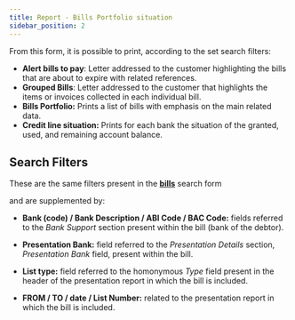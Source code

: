 ```yaml
---
title: Report - Bills Portfolio situation
sidebar_position: 2
---
```


From this form, it is possible to print, according to the set search filters:

- **Alert bills to pay**: Letter addressed to the customer highlighting the bills that are about to expire with related references.
- **Grouped Bills**: Letter addressed to the customer that highlights the items or invoices collected in each individual bill.
- **Bills Portfolio:** Prints a list of bills with emphasis on the main related data.
- **Credit line situation:** Prints for each bank the situation of the granted, used, and remaining account balance.

## Search Filters 

These are the same filters present in the [**bills**](/docs/treasury/bills-holding/bills) search form

and are supplemented by:

- **Bank (code) / Bank Description / ABI Code / BAC Code:** fields referred to the *Bank Support* section present within the bill (bank of the debtor).

- **Presentation Bank:** field referred to the *Presentation Details* section, *Presentation Bank* field, present within the bill.
- **List type:** field referred to the homonymous *Type* field present in the header of the presentation report in which the bill is included.
- **FROM / TO / date / List Number:** related to the presentation report in which the bill is included.